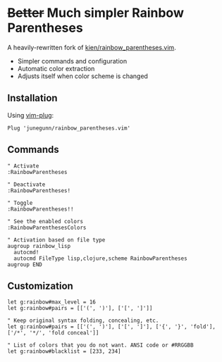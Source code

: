 # ~~Better~~ Much simpler Rainbow Parentheses

A heavily-rewritten fork of [kien/rainbow_parentheses.vim][k].

- Simpler commands and configuration
- Automatic color extraction
- Adjusts itself when color scheme is changed

## Installation

Using [vim-plug](https://github.com/junegunn/vim-plug):

```vim
Plug 'junegunn/rainbow_parentheses.vim'
```

## Commands

```vim
" Activate
:RainbowParentheses

" Deactivate
:RainbowParentheses!

" Toggle
:RainbowParentheses!!

" See the enabled colors
:RainbowParenthesesColors

" Activation based on file type
augroup rainbow_lisp
  autocmd!
  autocmd FileType lisp,clojure,scheme RainbowParentheses
augroup END
```

## Customization

```vim
let g:rainbow#max_level = 16
let g:rainbow#pairs = [['(', ')'], ['[', ']']]

" Keep original syntax folding, concealing, etc.
let g:rainbow#pairs = [['(', ')'], ['[', ']'], ['{', '}', 'fold'], ['/*', '*/', 'fold conceal']]

" List of colors that you do not want. ANSI code or #RRGGBB
let g:rainbow#blacklist = [233, 234]
```

[k]: https://github.com/kien/rainbow_parentheses.vim

